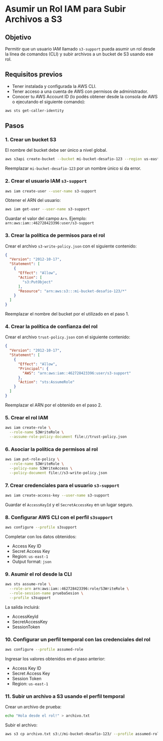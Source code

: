 # Asumir un Rol IAM para Subir Archivos a S3

## Objetivo

Permitir que un usuario IAM llamado `s3-support` pueda asumir un rol desde la línea de comandos (CLI) y subir archivos a un bucket de S3 usando ese rol.

## Requisitos previos

- Tener instalada y configurada la AWS CLI.
- Tener acceso a una cuenta de AWS con permisos de administrador.
- Conocer tu AWS Account ID (lo podés obtener desde la consola de AWS o ejecutando el siguiente comando):

```bash
aws sts get-caller-identity
```

## Pasos

### 1. Crear un bucket S3

El nombre del bucket debe ser único a nivel global.

```bash
aws s3api create-bucket --bucket mi-bucket-desafio-123 --region us-east-1
```

Reemplazar `mi-bucket-desafio-123` por un nombre único si da error.

### 2. Crear el usuario IAM `s3-support`

```bash
aws iam create-user --user-name s3-support
```

Obtener el ARN del usuario:

```bash
aws iam get-user --user-name s3-support
```

Guardar el valor del campo `Arn`. Ejemplo:  
`arn:aws:iam::462728423396:user/s3-support`

### 3. Crear la política de permisos para el rol

Crear el archivo `s3-write-policy.json` con el siguiente contenido:

```json
{
  "Version": "2012-10-17",
  "Statement": [
    {
      "Effect": "Allow",
      "Action": [
        "s3:PutObject"
      ],
      "Resource": "arn:aws:s3:::mi-bucket-desafio-123/*"
    }
  ]
}
```

Reemplazar el nombre del bucket por el utilizado en el paso 1.

### 4. Crear la política de confianza del rol

Crear el archivo `trust-policy.json` con el siguiente contenido:

```json
{
  "Version": "2012-10-17",
  "Statement": [
    {
      "Effect": "Allow",
      "Principal": {
        "AWS": "arn:aws:iam::462728423396:user/s3-support"
      },
      "Action": "sts:AssumeRole"
    }
  ]
}
```

Reemplazar el ARN por el obtenido en el paso 2.

### 5. Crear el rol IAM

```bash
aws iam create-role \
  --role-name S3WriteRole \
  --assume-role-policy-document file://trust-policy.json
```

### 6. Asociar la política de permisos al rol

```bash
aws iam put-role-policy \
  --role-name S3WriteRole \
  --policy-name S3WriteAccess \
  --policy-document file://s3-write-policy.json
```

### 7. Crear credenciales para el usuario `s3-support`

```bash
aws iam create-access-key --user-name s3-support
```

Guardar el `AccessKeyId` y el `SecretAccessKey` en un lugar seguro.

### 8. Configurar AWS CLI con el perfil `s3support`

```bash
aws configure --profile s3support
```

Completar con los datos obtenidos:

- Access Key ID
- Secret Access Key
- Region: `us-east-1`
- Output format: `json`

### 9. Asumir el rol desde la CLI

```bash
aws sts assume-role \
  --role-arn arn:aws:iam::462728423396:role/S3WriteRole \
  --role-session-name pruebaSesion \
  --profile s3support
```

La salida incluirá:

- AccessKeyId
- SecretAccessKey
- SessionToken

### 10. Configurar un perfil temporal con las credenciales del rol

```bash
aws configure --profile assumed-role
```

Ingresar los valores obtenidos en el paso anterior:

- Access Key ID
- Secret Access Key
- Session Token
- Region: `us-east-1`

### 11. Subir un archivo a S3 usando el perfil temporal

Crear un archivo de prueba:

```bash
echo "Hola desde el rol!" > archivo.txt
```

Subir el archivo:

```bash
aws s3 cp archivo.txt s3://mi-bucket-desafio-123/ --profile assumed-role
```

